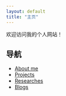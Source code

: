 ```yaml
---
layout: default
title: "主页"
---
```


欢迎访问我的个人网站！
## 导航
- [About me](HHADS.github.io/about/)
- [Projects](HHADS.github.io/projects/)
- [Researches](HHADS.github.io/research/)
- [Blogs](HHADS.github.io/blogs/)
